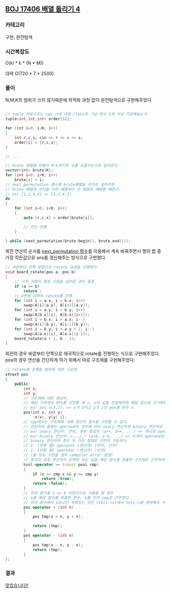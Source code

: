 ## [BOJ 17406 배열 돌리기 4](https://www.acmicpc.net/problem/17406)

### 카테고리

구현, 완전탐색

### 시간복잡도

O\(k! \* k \* \(N \* M\)\)

대략 O\(720 \* 7 \* 2500\)

### 풀이

N,M,K의 범위가 크지 않기때문에 최적화 과정 없이 완전탐색으로 구현해주었다.

```cpp

// tuple 자료구조는 cpp std 내장 class로 그냥 변수 3개 이상 저장해놓는거.
tuple<int,int,int> order[52];

for (int i=0; i<K; i++)
{
	int r,c,s; cin >> r >> c >> s;
	order[i] = {r,c,s};
}

// ...

// brute 배열을 만들어 0~k까지의 수를 오름차순으로 담아준다.
vector<int> brute(K);
for (int i=0; i<K; i++)
	brute[i] = i;
// next_permutation 함수에 brute배열을 인자로 넣어주면
// brute 배열의 인자를 이전 배열보다 큰 배열로 재배열 해준다.
// ex) [1,2,3,4] => [1,2,4,3]
do
{
	for (int i=0; i<K; i++)
	{
		auto [r,c,s] = order[brute[i]];

		// 연산 진행
	}

} while (next_permutation(brute.begin(), brute.end()));
```

회전 연산의 순서를 [next_permutation 함수](https://en.cppreference.com/w/cpp/algorithm/next_permutation)를 이용해서 계속 바꿔주면서 행의 합 중 가장 작은값으로 ans를 갱신해주는 방식으로 구현했다.

```cpp
// 바깥부터 안쪽 방향으로 rotate 과정을 진행한다.
void board_rotate(pos a, pos b)
{
    // 시작 지점이 종료 지점을 넘어갈 경우 종료
	if (a >= b)
		return ;
    // 4변에 대하여 rotate를 진행
	for (int i = a.x; i < b.x; i++)
		swap(A[i][a.y], A[i+1][a.y]);
	for (int i = a.y; i < b.y; i++)
		swap(A[b.x][i], A[b.x][i+1]);
	for (int i = b.x; i > a.x; i--)
		swap(A[i][b.y], A[i-1][b.y]);
	for (int i = b.y; i > a.y + 1; i--)
		swap(A[a.x][i], A[a.x][i-1]);
	board_rotate(a + 1, b - 1);
}
```

회전의 경우 바깥부터 안쪽으로 재귀적으로 rotate를 진행하는 식으로 구현해주었다.  
pos의 경우 연산을 간단하게 하기 위해서 따로 구조체를 구현해주었다.

```cpp
// rotate를 진행할 범위에 대한 구조체
struct pos
{
	public:
		int x;
		int y;
        // 구조체에 대한 생성자.
        // 해당 구조체의 변수를 선언할 때 x, y의 값을 전달해주면 해당 값으로 초기화해줌.
        // ex) pos v(5,2); => x가 5이고 y가 2인 pos형 변수 v.
		pos(int x, int y)
			:x(x), y(y) {};
        // cpp에서는 구조체에 대해 연산자 함수를 구현할 수 있다.
        // 연산자의 종류는 operand의 갯수에 따라 unary 연산자와 binary 연산자로 나뉜다.
        // ex) unary 연산자: 전위, 후위 증감자 (a++, b++, ...) => 하나의 operand로 연산
        // ex) binary 연산자: +,-,/,* (a+b, a-b, ...) => 두개의 operand로 연산
        // binary 연산자의 경우 두 가지 형태로 선언이 가능하다.
        // 1. (반환 형) operator (연산자) (인자, 인자)
        // 2. (반환 형) operator (연산자) (인자)
        // (둘 모두 구현할 경우 compiler error 발생)
        // 후자의 경우 연산자의 왼쪽에 오는 값을 해당 함수를 호출한 구조체로 간주하여 연산을 진행한다.
		bool operator >= (const pos& cmp)
		{
			if (x >= cmp.x && y >= cmp.y)
				return (true);
			return (false);
		}
        // 위의 함수를 a >= b 이런식으로 사용을 할 경우
        // a를 해당 함수를 호출한 변수, b를 인자 cmp로 간주한다.
        // 위의 함수에서 x라고만 적혀있는 것은 (this->x)에서 this->를 생략해서 사용해도 되기 때문이다.
		pos operator + (int n)
		{
			pos tmp(x + n, y + n);

			return (tmp);
		}
		pos operator - (int n)
		{
			pos tmp(x - n, y - n);
			return (tmp);
		}
};
```

### 결과

[맞았습니다!!](https://www.acmicpc.net/source/56616940)
